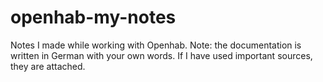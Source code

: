 # openhab-my-notes
Notes I made while working with Openhab.
Note: the documentation is written in German with your own words.
If I have used important sources, they are attached.
